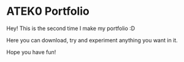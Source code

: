 # ATEK0 Portfolio

Hey! This is the second time I make my portfolio :D

Here you can download, try and experiment anything you want in it.

Hope you have fun!
